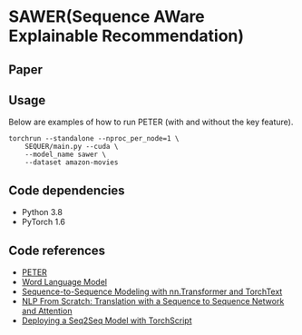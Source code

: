 # SAWER(Sequence AWare Explainable Recommendation)

## Paper

## Usage
Below are examples of how to run PETER (with and without the key feature).
```
torchrun --standalone --nproc_per_node=1 \
    SEQUER/main.py --cuda \
    --model_name sawer \
    --dataset amazon-movies
```

## Code dependencies
- Python 3.8
- PyTorch 1.6

## Code references
- [PETER](https://github.com/lileipisces/PETER)
- [Word Language Model](https://github.com/pytorch/examples/blob/master/word_language_model)
- [Sequence-to-Sequence Modeling with nn.Transformer and TorchText](https://pytorch.org/tutorials/beginner/transformer_tutorial.html)
- [NLP From Scratch: Translation with a Sequence to Sequence Network and Attention](https://pytorch.org/tutorials/intermediate/seq2seq_translation_tutorial.html)
- [Deploying a Seq2Seq Model with TorchScript](https://pytorch.org/tutorials/beginner/deploy_seq2seq_hybrid_frontend_tutorial.html)

